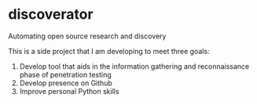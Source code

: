 # discoverator
Automating open source research and discovery

This is a side project that I am developing to meet three goals: 
 1. Develop tool that aids in the information gathering and reconnaissance phase of penetration testing
 2. Develop presence on Github
 3. Improve personal Python skills
